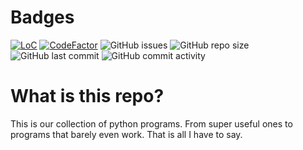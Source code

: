 # Badges
[![LoC](https://tokei.rs/b1/github/satcom886/python_stuff?category=code)](https://github.com/satcom886/python_stuff)
[![CodeFactor](https://www.codefactor.io/repository/github/satcom886/python_stuff/badge)](https://www.codefactor.io/repository/github/satcom886/python_stuff)
![GitHub issues](https://img.shields.io/github/issues-raw/satcom886/python_stuff.svg)
![GitHub repo size](https://img.shields.io/github/repo-size/satcom886/python_stuff.svg)
![GitHub last commit](https://img.shields.io/github/last-commit/satcom886/python_stuff.svg)
![GitHub commit activity](https://img.shields.io/github/commit-activity/m/satcom886/python_stuff.svg)

# What is this repo?
This is our collection of python programs. From super useful ones to programs that barely even work.
That is all I have to say.
